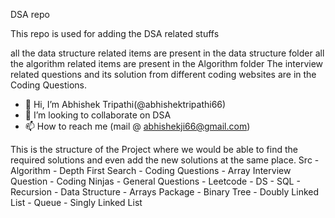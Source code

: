 DSA repo

This repo is used for adding the DSA related stuffs

all the data structure related items are present in the data structure folder
all the algorithm related items are present in the Algorithm folder
The interview related questions and its solution from different coding websites are in the Coding Questions.

- 👋 Hi, I’m Abhishek Tripathi(@abhishektripathi66)
- 💞️ I’m looking to collaborate on DSA
- 📫 How to reach me (mail @ abhishekji66@gmail.com)

This is the structure of the Project where we would be able to find the required solutions and even add the new solutions at the same place.
Src
    - Algorithm
        - Depth First Search
    - Coding Questions
        - Array Interview Question
        - Coding Ninjas
        - General Questions
        - Leetcode
            - DS
            - SQL
        - Recursion
    - Data Structure
        - Arrays Package
        - Binary Tree
        - Doubly Linked List
        - Queue
        - Singly Linked List